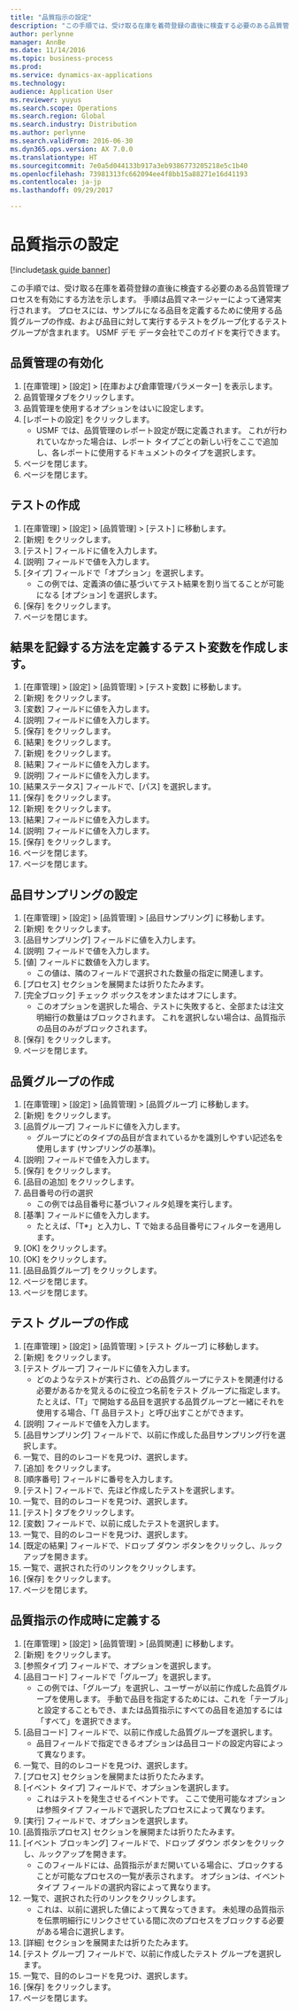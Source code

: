 ```yaml
---
title: "品質指示の設定"
description: "この手順では、受け取る在庫を着荷登録の直後に検査する必要のある品質管理プロセスを有効にする方法を示します。"
author: perlynne
manager: AnnBe
ms.date: 11/14/2016
ms.topic: business-process
ms.prod: 
ms.service: dynamics-ax-applications
ms.technology: 
audience: Application User
ms.reviewer: yuyus
ms.search.scope: Operations
ms.search.region: Global
ms.search.industry: Distribution
ms.author: perlynne
ms.search.validFrom: 2016-06-30
ms.dyn365.ops.version: AX 7.0.0
ms.translationtype: HT
ms.sourcegitcommit: 7e0a5d044133b917a3eb9386773205218e5c1b40
ms.openlocfilehash: 73981313fc662094ee4f8bb15a88271e16d41193
ms.contentlocale: ja-jp
ms.lasthandoff: 09/29/2017

---
```

# <a name="set-up-quality-orders"></a>品質指示の設定

[!include[task guide banner](../../includes/task-guide-banner.md)]

この手順では、受け取る在庫を着荷登録の直後に検査する必要のある品質管理プロセスを有効にする方法を示します。 手順は品質マネージャーによって通常実行されます。 プロセスには、サンプルになる品目を定義するために使用する品質グループの作成、および品目に対して実行するテストをグループ化するテスト グループが含まれます。 USMF デモ データ会社でこのガイドを実行できます。


## <a name="enable-quality-management"></a>品質管理の有効化
1. [在庫管理] > [設定] > [在庫および倉庫管理パラメーター] を表示します。
2. 品質管理タブをクリックします。
3. 品質管理を使用するオプションをはいに設定します。
4. [レポートの設定] をクリックします。
    * USMF では、品質管理のレポート設定が既に定義されます。 これが行われていなかった場合は、レポート タイプごとの新しい行をここで追加し、各レポートに使用するドキュメントのタイプを選択します。  
5. ページを閉じます。
6. ページを閉じます。

## <a name="create-a-test"></a>テストの作成
1. [在庫管理] > [設定] > [品質管理] > [テスト] に移動します。
2. [新規] をクリックします。
3. [テスト] フィールドに値を入力します。
4. [説明] フィールドで値を入力します。
5. [タイプ] フィールドで「オプション」を選択します。
    * この例では、定義済の値に基づいてテスト結果を割り当てることが可能になる [オプション] を選択します。  
6. [保存] をクリックします。
7. ページを閉じます。

## <a name="create-test-variables-to-define-the-way-test-results-are-recorded"></a>結果を記録する方法を定義するテスト変数を作成します。
1. [在庫管理] > [設定] > [品質管理] > [テスト変数] に移動します。
2. [新規] をクリックします。
3. [変数] フィールドに値を入力します。
4. [説明] フィールドに値を入力します。
5. [保存] をクリックします。
6. [結果] をクリックします。
7. [新規] をクリックします。
8. [結果] フィールドに値を入力します。
9. [説明] フィールドに値を入力します。
10. [結果ステータス] フィールドで、[パス] を選択します。
11. [保存] をクリックします。
12. [新規] をクリックします。
13. [結果] フィールドに値を入力します。
14. [説明] フィールドに値を入力します。
15. [保存] をクリックします。
16. ページを閉じます。
17. ページを閉じます。

## <a name="set-up-item-sampling"></a>品目サンプリングの設定
1. [在庫管理] > [設定] > [品質管理] > [品目サンプリング] に移動します。
2. [新規] をクリックします。
3. [品目サンプリング] フィールドに値を入力します。
4. [説明] フィールドで値を入力します。
5. [値] フィールドに数値を入力します。
    * この値は、隣のフィールドで選択された数量の指定に関連します。  
6. [プロセス] セクションを展開または折りたたみます。
7. [完全ブロック] チェック ボックスをオンまたはオフにします。
    * このオプションを選択した場合、テストに失敗すると、全部または注文明細行の数量はブロックされます。 これを選択しない場合は、品質指示の品目のみがブロックされます。  
8. [保存] をクリックします。
9. ページを閉じます。

## <a name="create-a-quality-group"></a>品質グループの作成
1. [在庫管理] > [設定] > [品質管理] > [品質グループ] に移動します。
2. [新規] をクリックします。
3. [品質グループ] フィールドに値を入力します。
    * グループにどのタイプの品目が含まれているかを識別しやすい記述名を使用します (サンプリングの基準)。  
4. [説明] フィールドで値を入力します。
5. [保存] をクリックします。
6. [品目の追加] をクリックします。
7. 品目番号の行の選択
    * この例では品目番号に基づいフィルタ処理を実行します。  
8. [基準] フィールドに値を入力します。
    * たとえば、「T*」と入力し、T で始まる品目番号にフィルターを適用します。  
9. [OK] をクリックします。
10. [OK] をクリックします。
11. [品目品質グループ] をクリックします。
12. ページを閉じます。
13. ページを閉じます。

## <a name="create-a-test-group"></a>テスト グループの作成
1. [在庫管理] > [設定] > [品質管理] > [テスト グループ] に移動します。
2. [新規] をクリックします。
3. [テスト グループ] フィールドに値を入力します。
    * どのようなテストが実行され、どの品質グループにテストを関連付ける必要があるかを覚えるのに役立つ名前をテスト グループに指定します。 たとえば、「T」で開始する品目を選択する品質グループと一緒にそれを使用する場合、「T 品目テスト」と呼び出すことができます。  
4. [説明] フィールドで値を入力します。
5. [品目サンプリング] フィールドで、以前に作成した品目サンプリング行を選択します。
6. 一覧で、目的のレコードを見つけ、選択します。
7. [追加] をクリックします。
8. [順序番号] フィールドに番号を入力します。
9. [テスト] フィールドで、先ほど作成したテストを選択します。
10. 一覧で、目的のレコードを見つけ、選択します。
11. [テスト] タブをクリックします。
12. [変数] フィールドで、以前に成したテストを選択します。
13. 一覧で、目的のレコードを見つけ、選択します。
14. [既定の結果] フィールドで、ドロップ ダウン ボタンをクリックし、ルックアップを開きます。
15. 一覧で、選択された行のリンクをクリックします。
16. [保存] をクリックします。
17. ページを閉じます。

## <a name="define-when-quality-orders-will-be-created"></a>品質指示の作成時に定義する
1. [在庫管理] > [設定] > [品質管理] > [品質関連] に移動します。
2. [新規] をクリックします。
3. [参照タイプ] フィールドで、オプションを選択します。
4. [品目コード] フィールドで「グループ」を選択します。
    * この例では、「グループ」を選択し、ユーザーが以前に作成した品質グループを使用します。 手動で品目を指定するためには、これを「テーブル」と設定することもでき、または品質指示にすべての品目を追加するには「すべて」を選択できます。  
5. [品目コード] フィールドで、以前に作成した品質グループを選択します。
    * 品目フィールドで指定できるオプションは品目コードの設定内容によって異なります。  
6. 一覧で、目的のレコードを見つけ、選択します。
7. [プロセス] セクションを展開または折りたたみます。
8. [イベント タイプ] フィールドで、オプションを選択します。
    * これはテストを発生させるイベントです。 ここで使用可能なオプションは参照タイプ フィールドで選択したプロセスによって異なります。  
9. [実行] フィールドで、オプションを選択します。
10. [品質指示プロセス] セクションを展開または折りたたみます。
11. [イベント ブロッキング] フィールドで、ドロップ ダウン ボタンをクリックし、ルックアップを開きます。
    * このフィールドには、品質指示がまだ開いている場合に、ブロックすることが可能なプロセスの一覧が表示されます。 オプションは、イベント タイプ フィールドの選択内容によって異なります。  
12. 一覧で、選択された行のリンクをクリックします。
    * これは、以前に選択した値によって異なってきます。 未処理の品質指示を伝票明細行にリンクさせている間に次のプロセスをブロックする必要がある場合に選択します。  
13. [詳細] セクションを展開または折りたたみます。
14. [テスト グループ] フィールドで、以前に作成したテスト グループを選択します。
15. 一覧で、目的のレコードを見つけ、選択します。
16. [保存] をクリックします。
17. ページを閉じます。

